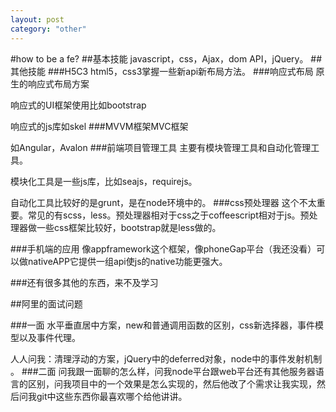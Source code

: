 ```yaml
---
layout: post
category: "other"
---
```

#how to be a fe?
##基本技能
javascript，css，Ajax，dom API，jQuery。
##其他技能
###H5C3
html5，css3掌握一些新api新布局方法。
###响应式布局
原生的响应式布局方案

响应式的UI框架使用比如bootstrap

响应式的js库如skel
###MVVM框架MVC框架

如Angular，Avalon
###前端项目管理工具
主要有模块管理工具和自动化管理工具。

模块化工具是一些js库，比如seajs，requirejs。

自动化工具比较好的是grunt，是在node环境中的。
###css预处理器
这个不太重要。常见的有scss，less。预处理器相对于css之于coffeescript相对于js。预处理器做一些css框架比较好，bootstrap就是less做的。

###手机端的应用
像appframework这个框架，像phoneGap平台（我还没看）可以做nativeAPP它提供一组api使js的native功能更强大。

###还有很多其他的东西，来不及学习

##阿里的面试问题

###一面
水平垂直居中方案，new和普通调用函数的区别，css新选择器，事件模型以及事件代理。

人人问我：清理浮动的方案，jQuery中的deferred对象，node中的事件发射机制 。
###二面
问我跟一面聊的怎么样，问我node平台跟web平台还有其他服务器语言的区别，问我项目中的一个效果是怎么实现的，然后他改了个需求让我实现，然后问我git中这些东西你最喜欢哪个给他讲讲。